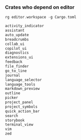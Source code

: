 
### Crates who depend on editor

```rust
rg editor.workspace -g Cargo.toml
```

```rust
activity_indicator
assistant
auto_update
breadcrumbs
collab_ui
copilot_ui
diagnostics
extensions_ui
feedback
file_finder
go_to_line
journal
language_selector
language_tools
markdown_preview
outline
picker
project_panel
project_symbols
quick_action_bar
search
storybook
terminal_view
vim
zed
```
